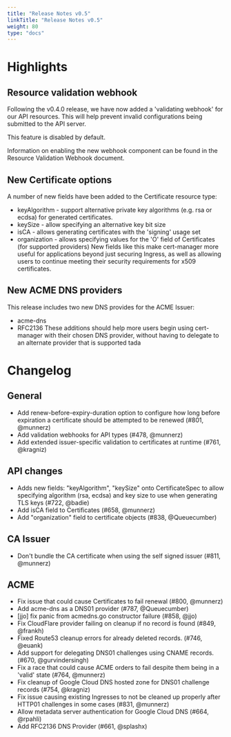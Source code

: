 ```yaml
---
title: "Release Notes v0.5"
linkTitle: "Release Notes v0.5"
weight: 80
type: "docs"
---
```


# Highlights
## Resource validation webhook
Following the v0.4.0 release, we have now added a 'validating webhook' for our API resources. This will help prevent invalid configurations being submitted to the API server.

This feature is disabled by default.

Information on enabling the new webhook component can be found in the Resource Validation Webhook document.

## New Certificate options
A number of new fields have been added to the Certificate resource type:

- keyAlgorithm - support alternative private key algorithms (e.g. rsa or ecdsa) for generated certificates.
- keySize - allow specifying an alternative key bit size
- isCA - allows generating certificates with the 'signing' usage set
- organization - allows specifying values for the 'O' field of Certificates (for supported providers)
New fields like this make cert-manager more useful for applications beyond just securing Ingress, as well as allowing users to continue meeting their security requirements for x509 certificates.

## New ACME DNS providers
This release includes two new DNS provides for the ACME Issuer:

- acme-dns
- RFC2136
These additions should help more users begin using cert-manager with their chosen DNS provider, without having to delegate to an alternate provider that is supported tada

# Changelog
## General
- Add renew-before-expiry-duration option to configure how long before expiration a certificate should be attempted to be renewed (#801, @munnerz)
- Add validation webhooks for API types (#478, @munnerz)
- Add extended issuer-specific validation to certificates at runtime (#761, @kragniz)
## API changes
- Adds new fields: "keyAlgorithm", "keySize" onto CertificateSpec to allow specifying algorithm (rsa, ecdsa) and key size to use when generating TLS keys (#722, @badie)
- Add isCA field to Certificates (#658, @munnerz)
- Add "organization" field to certificate objects (#838, @Queuecumber)
## CA Issuer
- Don't bundle the CA certificate when using the self signed issuer (#811, @munnerz)
## ACME
- Fix issue that could cause Certificates to fail renewal (#800, @munnerz)
- Add acme-dns as a DNS01 provider (#787, @Queuecumber)
- [jjo] fix panic from acmedns.go constructor failure (#858, @jjo)
- Fix CloudFlare provider failing on cleanup if no record is found (#849, @frankh)
- Fixed Route53 cleanup errors for already deleted records. (#746, @euank)
- Add support for delegating DNS01 challenges using CNAME records. (#670, @gurvindersingh)
- Fix a race that could cause ACME orders to fail despite them being in a 'valid' state (#764, @munnerz)
- Fix cleanup of Google Cloud DNS hosted zone for DNS01 challenge records (#754, @kragniz)
- Fix issue causing existing Ingresses to not be cleaned up properly after HTTP01 challenges in some cases (#831, @munnerz)
- Allow metadata server authentication for Google Cloud DNS (#664, @rpahli)
- Add RFC2136 DNS Provider (#661, @splashx)
